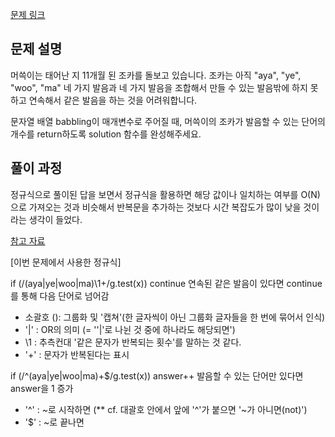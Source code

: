 [문제 링크](https://school.programmers.co.kr/learn/courses/30/lessons/133499)

## 문제 설명

머쓱이는 태어난 지 11개월 된 조카를 돌보고 있습니다.
조카는 아직 "aya", "ye", "woo", "ma" 네 가지 발음과 네 가지 발음을 조합해서 만들 수 있는 발음밖에 하지 못하고
연속해서 같은 발음을 하는 것을 어려워합니다.

문자열 배열 babbling이 매개변수로 주어질 때, 머쓱이의 조카가 발음할 수 있는 단어의 개수를 return하도록
solution 함수를 완성해주세요.

## 풀이 과정

정규식으로 풀이된 답을 보면서 정규식을 활용하면
해당 값이나 일치하는 여부를 O(N)으로 가져오는 것과 비슷해서
반복문을 추가하는 것보다 시간 복잡도가 많이 낮을 것이라는 생각이 들었다.

[참고 자료](https://leejams.github.io/%EC%98%B9%EC%95%8C%EC%9D%B4/)

[이번 문제에서 사용한 정규식]

if (/(aya|ye|woo|ma)\1+/g.test(x)) continue
연속된 같은 발음이 있다면 continue를 통해 다음 단어로 넘어감

- 소괄호 (): 그룹화 및 '캡쳐'(한 글자씩이 아닌 그룹화 글자들을 한 번에 묶어서 인식)
- '|' : OR의 의미 (= ''|'로 나뉜 것 중에 하나라도 해당되면')
- \1 : 추측컨대 '같은 문자가 반복되는 횟수'를 말하는 것 같다.
- '+' : 문자가 반복된다는 표시

if (/^(aya|ye|woo|ma)+$/g.test(x)) answer++
발음할 수 있는 단어만 있다면 answer을 1 증가

- '^' : ~로 시작하면 (\*\* cf. 대괄호 안에서 앞에 '^'가 붙으면 '~가 아니면(not)')
- '$' : ~로 끝나면
